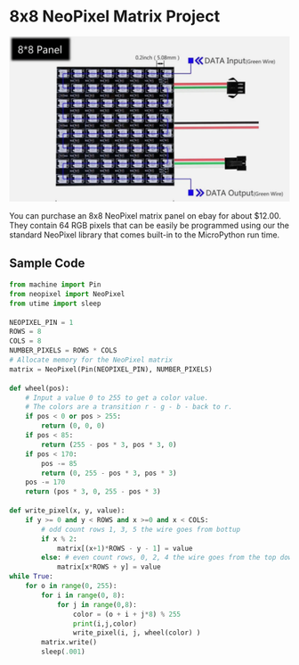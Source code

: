 # 8x8 NeoPixel Matrix Project

![](./8x8-panel.png)

You can purchase an 8x8 NeoPixel matrix panel on ebay for about $12.00.
They contain 64 RGB pixels that can be easily be programmed using our
the standard NeoPixel library that comes built-in to the MicroPython
run time.

## Sample Code

```python
from machine import Pin
from neopixel import NeoPixel
from utime import sleep

NEOPIXEL_PIN = 1
ROWS = 8
COLS = 8
NUMBER_PIXELS = ROWS * COLS
# Allocate memory for the NeoPixel matrix
matrix = NeoPixel(Pin(NEOPIXEL_PIN), NUMBER_PIXELS)

def wheel(pos):
    # Input a value 0 to 255 to get a color value.
    # The colors are a transition r - g - b - back to r.
    if pos < 0 or pos > 255:
        return (0, 0, 0)
    if pos < 85:
        return (255 - pos * 3, pos * 3, 0)
    if pos < 170:
        pos -= 85
        return (0, 255 - pos * 3, pos * 3)
    pos -= 170
    return (pos * 3, 0, 255 - pos * 3)

def write_pixel(x, y, value):
    if y >= 0 and y < ROWS and x >=0 and x < COLS:
        # odd count rows 1, 3, 5 the wire goes from bottup
        if x % 2: 
            matrix[(x+1)*ROWS - y - 1] = value             
        else: # even count rows, 0, 2, 4 the wire goes from the top down up
            matrix[x*ROWS + y] = value
while True:
    for o in range(0, 255):
        for i in range(0, 8):
            for j in range(0,8):
                color = (o + i + j*8) % 255
                print(i,j,color)
                write_pixel(i, j, wheel(color) )
        matrix.write()
        sleep(.001)
```

